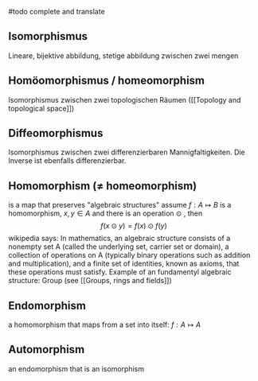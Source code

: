 
#todo  complete and translate



## Isomorphismus
Lineare, bijektive abbildung, stetige abbildung zwischen zwei mengen


## Homöomorphismus / homeomorphism
Isomorphismus zwischen zwei topologischen Räumen ([[Topology and topological space]]) 


## Diffeomorphismus
Isomorphismus zwischen zwei differenzierbaren Mannigfaltigkeiten. Die Inverse ist ebenfalls differenzierbar.


## Homomorphism ($\neq$ homeomorphism)
is a map that preserves "algebraic structures"
assume $f:A \mapsto B$ is a homomorphism, $x,y \in A$ and there is an operation $\odot$ , then 
$$f(x\odot y) = f(x) \odot f(y) $$
wikipedia says: In mathematics, an algebraic structure consists of a nonempty set A (called the underlying set, carrier set or domain), a collection of operations on A (typically binary operations such as addition and multiplication), and a finite set of identities, known as axioms, that these operations must satisfy.
Example of an fundamentyl algebraic structure: Group (see [[Groups, rings and fields]])


## Endomorphism
a homomorphism that maps from a set into itself: $f:A\mapsto A$


## Automorphism
an endomorphism that is an isomorphism
